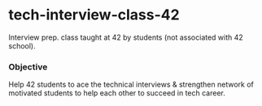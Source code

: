 # tech-interview-class-42
Interview prep. class taught at 42 by students (not associated with 42 school).

### Objective
Help 42 students to ace the technical interviews & strengthen network of motivated students to help each other to succeed in tech career. 

